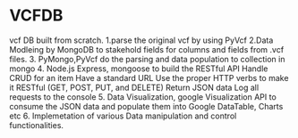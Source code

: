 VCFDB
=====
vcf DB built from scratch.
1.parse the original vcf by using PyVcf 
2.Data Modleing by MongoDB to stakehold fields for columns and fields from .vcf files.
3. PyMongo,PyVcf do the parsing and data population to collection in mongo
4. Node.js Express, mongoose to build the RESTful API 
Handle CRUD for an item 
Have a standard URL 
Use the proper HTTP verbs to make it RESTful (GET, POST, PUT, and DELETE)
Return JSON data
Log all requests to the console
5. Data Visualization, google Visualization API to consume the JSON data and populate them into Google DataTable, Charts etc 
6. Implemetation of various Data manipulation and control functionalities. 

